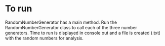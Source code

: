 # To run
RandomNumberGenerator has a main method.  Run the RandomNumberGenerator class to call each of the three number generators.  Time to run is displayed in console out and a file is created (.txt) with the random numbers for analysis.